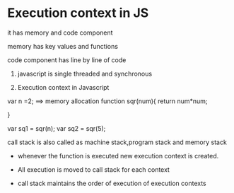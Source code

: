 # Execution context in JS

it has memory and code component

memory has key values and functions

code component has line by line of code

1. javascript is single threaded and synchronous

2. Execution context in Javascript

var n =2; ==> memory allocation
function sqr(num){
return num\*num;

}

var sq1 = sqr(n);
var sq2 = sqr(5);

call stack is also called as machine stack,program stack and memory stack

- whenever the function is executed new execution context is created.

- All execution is moved to call stack for each context

- call stack maintains the order of execution of execution contexts
